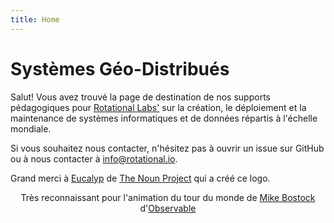 ```yaml
---
title: Home
---
```


# Systèmes Géo-Distribués

Salut! Vous avez trouvé la page de destination de nos supports pédagogiques pour [Rotational Labs'](https://rotational.io/) sur la création, le déploiement et la maintenance de systèmes informatiques et de données répartis à l'échelle mondiale.

Si vous souhaitez nous contacter, n'hésitez pas à ouvrir un issue sur GitHub ou à nous contacter à info@rotational.io.

Grand merci à [Eucalyp](https://thenounproject.com/eucalyp/) de [The Noun Project](https://thenounproject.com/) qui a créé ce logo.

<!--Rotating globe-->
<div id="observablehq-canvas-1372f32a"></div>

<script type="module">
import {Runtime, Inspector} from "https://cdn.jsdelivr.net/npm/@observablehq/runtime@4/dist/runtime.js";
import define from "https://api.observablehq.com/@kngjoel/untitled.js?v=3";
new Runtime().module(define, name => {
  if (name === "canvas") return new Inspector(document.querySelector("#observablehq-canvas-1372f32a"));
});
</script>
<!--End of Rotating globe-->

<p align="center">Très reconnaissant pour l'animation du tour du monde de <a href="https://observablehq.com/@mbostock">Mike Bostock</a> d'<a href="https://observablehq.com">Observable</a> </p>
